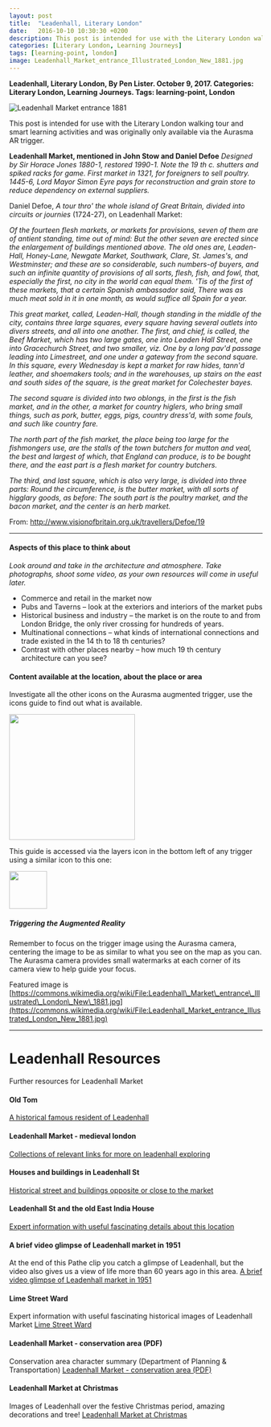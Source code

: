 ```yaml
---
layout: post
title:  "Leadenhall, Literary London"
date:   2016-10-10 10:30:30 +0200
description: This post is intended for use with the Literary London walking tour and smart learning activities and was originally only available via the Aurasma AR trigger.
categories: [Literary London, Learning Journeys]
tags: [learning-point, london]
image: Leadenhall_Market_entrance_Illustrated_London_New_1881.jpg
---
```


**Leadenhall, Literary London, By Pen Lister. October 9, 2017. Categories: Literary London, Learning Journeys. Tags: learning-point, London**


![Leadenhall Market entrance 1881]({{site.baseurl}}/assets/images/Leadenhall_Market_entrance_Illustrated_London_New_1881.jpg)


This post is intended for use with the Literary London walking tour and smart learning activities and was originally only available via the Aurasma AR trigger.

**Leadenhall Market, mentioned in John Stow and Daniel Defoe** _Designed by Sir Horace Jones 1880-1, restored 1990-1. Note the 19 th c. shutters and spiked racks for game. First market in 1321, for foreigners to sell poultry. 1445-6, Lord Mayor Simon Eyre pays for reconstruction and grain store to reduce dependency on external suppliers._

Daniel Defoe, _A tour thro' the whole island of Great Britain, divided into circuits or journies_ (1724-27), on Leadenhall Market:

_Of the fourteen flesh markets, or markets for provisions, seven of them are of antient standing, time out of mind: But the other seven are erected since the enlargement of buildings mentioned above. The old ones are, Leaden-Hall, Honey-Lane, Newgate Market, Southwark, Clare, St. James's, and Westminster; and these are so considerable, such numbers-of buyers, and such an infinite quantity of provisions of all sorts, flesh, fish, and fowl, that, especially the first, no city in the world can equal them. 'Tis of the first of these markets, that a certain Spanish ambassador said, There was as much meat sold in it in one month, as would suffice all Spain for a year._

_This great market, called, Leaden-Hall, though standing in the middle of the city, contains three large squares, every square having several outlets into divers streets, and all into one another. The first, and chief, is called, the Beef Market, which has two large gates, one into Leaden Hall Street, one into Gracechurch Street, and two smaller, viz. One by a long pav'd passage leading into Limestreet, and one under a gateway from the second square. In this square, every Wednesday is kept a market for raw hides, tann'd leather, and shoemakers tools; and in the warehouses, up stairs on the east and south sides of the square, is the great market for Colechester bayes._

_The second square is divided into two oblongs, in the first is the fish market, and in the other, a market for country higlers, who bring small things, such as pork, butter, eggs, pigs, country dress'd, with some fouls, and such like country fare._

_The north part of the fish market, the place being too large for the fishmongers use, are the stalls of the town butchers for mutton and veal, the best and largest of which, that England can produce, is to be bought there, and the east part is a flesh market for country butchers._

_The third, and last square, which is also very large, is divided into three parts: Round the circumference, is the butter market, with all sorts of higglary goods, as before: The south part is the poultry market, and the bacon market, and the center is an herb market._

From: http://www.visionofbritain.org.uk/travellers/Defoe/19

---

#### **Aspects of this place to think about**

_Look around and take in the architecture and atmosphere. Take photographs, shoot some video, as your own resources will come in useful later._

- Commerce and retail in the market now
- Pubs and Taverns – look at the exteriors and interiors of the market pubs
- Historical business and industry – the market is on the route to and from London Bridge, the only river crossing for hundreds of years.
- Multinational connections – what kinds of international connections and trade existed in the 14 th to 18 th centuries?
- Contrast with other places nearby – how much 19 th century architecture can you see?

#### **Content available at the location, about the place or area**

Investigate all the other icons on the Aurasma augmented trigger, use the icons guide to find out what is available.

<img src="{{site.baseurl}}/assets/images/icons-messagesA.png" width="250" height="auto">

This guide is accessed via the layers icon in the bottom left of any trigger using a similar icon to this one:

<img src="{{site.baseurl}}/assets/images/1287510-512-crimson.png" width="75" height="auto">

##### **Triggering the Augmented Reality**

Remember to focus on the trigger image using the Aurasma camera, centering the image to be as similar to what you see on the map as you can. The Aurasma camera provides small watermarks at each corner of its camera view to help guide your focus.

Featured image is [https://commons.wikimedia.org/wiki/File:Leadenhall\_Market\_entrance\_Illustrated\_London\_New\_1881.jpg](https://commons.wikimedia.org/wiki/File:Leadenhall_Market_entrance_Illustrated_London_New_1881.jpg)


---

# Leadenhall Resources

Further resources for Leadenhall Market

#### Old Tom  
   [A historical famous resident of Leadenhall](http://www.historic-uk.com/CultureUK/Old-Tom-famous-resident-of-Leadenhall-Market/)

#### Leadenhall Market - medieval london
[Collections of relevant links for more on leadenhall exploring](https://medievallondon.ace.fordham.edu/collections/show/60)

#### Houses and buildings in Leadenhall St
[Historical street and buildings opposite or close to the market](https://londonstreetviews.wordpress.com/category/02-leadenhall-street-nos-1-158/)
   
#### Leadenhall St and the old East India House
[Expert information with useful fascinating details about this location](http://www.british-history.ac.uk/old-new-london/vol2/pp183-194)

#### A brief video glimpse of Leadenhall market in 1951
At the end of this Pathe clip you catch a glimpse of Leadenhall, but the video also gives us a view of life more than 60 years ago in this area.
[A brief video glimpse of Leadenhall market in 1951](https://youtu.be/4b_yzUF0PSg?t=8m4s)

#### Lime Street Ward
Expert information with useful fascinating historical images of Leadenhall Market
[Lime Street Ward](http://www.british-history.ac.uk/no-series/new-history-london/pp662-663)

#### Leadenhall Market - conservation area (PDF)
Conservation area character summary (Department of Planning & Transportation)
[Leadenhall Market - conservation area (PDF)](https://www.cityoflondon.gov.uk/services/environment-and-planning/planning/heritage-and-design/conservation-areas/Documents/Leadenhall%20Market%20Character%20Summary.pdf)

#### Leadenhall Market at Christmas
Images of Leadenhall over the festive Christmas period, amazing decorations and tree!
[Leadenhall Market at Christmas](https://www.google.co.uk/search?q=leadenhall+market+at+christmas&client=safari&rls=en&dcr=0&source=lnms&tbm=isch&sa=X&ved=0ahUKEwj2sqa3_PzWAhUJDsAKHbO9DcMQ_AUICigB&biw=1390&bih=888)

